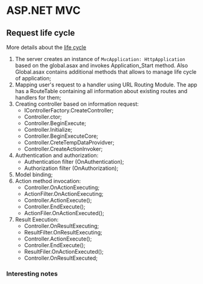 # ASP.NET MVC

## Request life cycle

More details about the [life cycle](https://opdhsblobprod04.blob.core.windows.net/contents/ed5efb1947c04bb29402a0c08d68958e/d0ed2e012c44fea6a368d4591ea14088?sv=2015-04-05&sr=b&sig=NdTFWa0qe7%2BJl62n%2BaKT3Sw%2FktCYHtwKqUiJIEuuvME%3D&st=2019-11-28T15%3A31%3A34Z&se=2019-11-29T15%3A41%3A34Z&sp=r)

1. The server creates an instance of ```MvcApplication: HttpApplication``` based on the global.asax and invokes Application_Start method. Also Global.asax contains additional methods that allows to manage life cycle of application;
1. Mapping user's request to a handler using URL Routing Module. The app has a RouteTable containing all information about existing routes and handlers for them;
1. Creating controller based on information request:
    - IControllerFactory.CreateController;
    - <Named>Controller.ctor;
    - Controller.BeginExecute;
    - Controller.Initialize;
    - Controller.BeginExecuteCore;
    - Controller.CreteTempDataProvidver;
    - Controller.CreateActionInvoker;
1. Authentication and authorization:
    - Authentication filter (OnAuthentication);
    - Authorization filter (OnAuthorization);
1. Model binding;
1. Action method invocation:
    - Controller.OnActionExecuting;
    - ActionFilter.OnActionExecuting;
    - Controller.ActionExecute();
    - Controller.EndExecute();
    - ActionFiler.OnActionExecuted();
1. Result Execution:
    - Controller.OnResultExecuting;
    - ResultFilter.OnResultExecuting;
    - Controller.ActionExecute();
    - Controller.EndExecute();
    - ResultFiler.OnActionExecuted();
    - Controller.OnResultExecuted;

### Interesting notes

